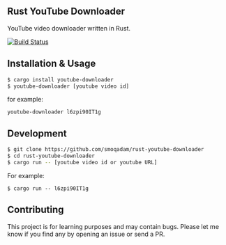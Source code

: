 ## Rust YouTube Downloader

YouTube video downloader written in Rust.

[![Build Status](https://travis-ci.org/smoqadam/rust-youtube-downloader.svg?branch=master)](https://travis-ci.org/smoqadam/rust-youtube-downloader)


## Installation & Usage

```bash
$ cargo install youtube-downloader
$ youtube-downloader [youtube video id]
```

for example:

`youtube-downloader l6zpi90IT1g`


## Development

```bash
$ git clone https://github.com/smoqadam/rust-youtube-downloader
$ cd rust-youtube-downloader
$ cargo run -- [youtube video id or youtube URL]
```

For example:

`$ cargo run -- l6zpi90IT1g`


## Contributing

This project is for learning purposes and may contain bugs. Please let me know if you find any by opening an issue or send a PR.
